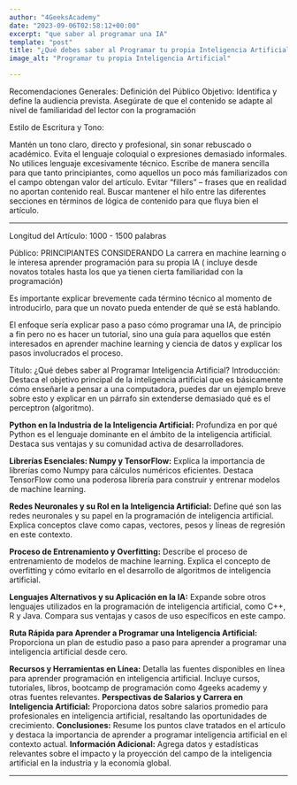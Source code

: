```yaml
---
author: "4GeeksAcademy"
date: "2023-09-06T02:58:12+00:00"
excerpt: "que saber al programar una IA"
template: "post"
title: "¿Qué debes saber al Programar tu propia Inteligencia Artificial?"
image_alt: "Programar tu propia Inteligencia Artificial"

---
```


Recomendaciones Generales: 
Definición del Público Objetivo:
Identifica y define la audiencia prevista. Asegúrate de que el contenido se adapte al nivel de familiaridad del lector con la programación


Estilo de Escritura y Tono:

Mantén un tono claro, directo y profesional,  sin sonar rebuscado o académico.
Evita el lenguaje coloquial o expresiones demasiado informales.
No utilices lenguaje excesivamente técnico. Escribe de manera sencilla para que tanto principiantes, como aquellos un poco más familiarizados con el campo obtengan valor del artículo.
Evitar “fillers” – frases que en realidad no aportan contenido real.
Buscar mantener el hilo entre las diferentes secciones en términos de lógica de contenido para que fluya bien el artículo.

---


Longitud del Artículo: 1000 - 1500 palabras

Público: PRINCIPIANTES CONSIDERANDO La carrera en machine learning o le interesa  aprender programación para su propia IA  ( incluye desde  novatos totales hasta los que ya tienen cierta familiaridad con la programación) 


Es importante explicar brevemente cada término técnico al momento de introducirlo,  para que un novato pueda entender de qué se está hablando. 

El enfoque sería explicar paso a paso cómo programar una IA, de principio a fin pero no es hacer un tutorial, sino una guía para aquellos que estén interesados en aprender machine learning y ciencia de datos y explicar los pasos involucrados el proceso. 

Título: ¿Qué debes saber al Programar Inteligencia Artificial?
Introducción:
Destaca el objetivo principal de la inteligencia artificial que es básicamente cómo enseñarle a pensar a una computadora, puedes dar un ejemplo breve sobre esto y explicar en un párrafo sin extenderse demasiado qué es el perceptron (algoritmo).

**Python en la Industria de la Inteligencia Artificial:**
Profundiza en por qué Python es el lenguaje dominante en el ámbito de la inteligencia artificial.
Destaca sus ventajas y su comunidad activa de desarrolladores.

**Librerías Esenciales: Numpy y TensorFlow:**
Explica la importancia de librerías como Numpy para cálculos numéricos eficientes.
Destaca TensorFlow como una poderosa librería para construir y entrenar modelos de machine learning.

**Redes Neuronales y su Rol en la Inteligencia Artificial:**
Define qué son las redes neuronales y su papel en la programación de inteligencia artificial.
Explica conceptos clave como capas, vectores, pesos y líneas de regresión en este contexto.

**Proceso de Entrenamiento y Overfitting:**
Describe el proceso de entrenamiento de modelos de machine learning.
Explica el concepto de overfitting y cómo evitarlo en el desarrollo de algoritmos de inteligencia artificial.

**Lenguajes Alternativos y su Aplicación en la IA:**
Expande sobre otros lenguajes utilizados en la programación de inteligencia artificial, como C++, R y Java.
Compara sus ventajas y casos de uso específicos en este campo.

**Ruta Rápida para Aprender a Programar una Inteligencia Artificial:**
Proporciona un plan de estudio paso a paso para aprender a programar una inteligencia artificial desde cero.

**Recursos y Herramientas en Línea:**
Detalla las fuentes disponibles en línea para aprender programación en inteligencia artificial.
Incluye cursos, tutoriales, libros, bootcamp de programación como 4geeks academy y otras fuentes relevantes.
**Perspectivas de Salarios y Carrera en Inteligencia Artificial:**
Proporciona datos sobre salarios promedio para profesionales en inteligencia artificial, resaltando las oportunidades de crecimiento.
**Conclusiones:**
Resume los puntos clave tratados en el artículo y destaca la importancia de aprender a programar inteligencia artificial en el contexto actual.
**Información Adicional:**
Agrega datos y estadísticas relevantes sobre el impacto y la proyección del campo de la inteligencia artificial en la industria y la economía global.
****
